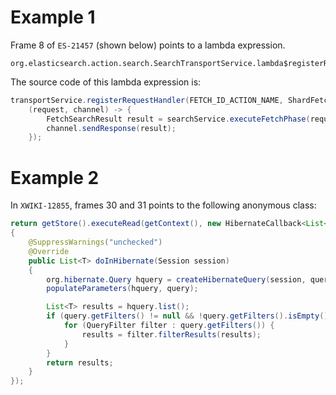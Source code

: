 # Example 1
Frame 8 of `ES-21457` (shown below) points to a lambda expression.
```
org.elasticsearch.action.search.SearchTransportService.lambda$registerRequestHandler$684(SearchTransportService.java:311)
```
The source code of this lambda expression is:
```java
transportService.registerRequestHandler(FETCH_ID_ACTION_NAME, ShardFetchSearchRequest::new, ThreadPool.Names.SEARCH,
    (request, channel) -> {
        FetchSearchResult result = searchService.executeFetchPhase(request);
        channel.sendResponse(result);
    });
```
# Example 2
In `XWIKI-12855`, frames 30 and 31 points to the following anonymous class:

```java
return getStore().executeRead(getContext(), new HibernateCallback<List<T>>()
{
    @SuppressWarnings("unchecked")
    @Override
    public List<T> doInHibernate(Session session)
    {
        org.hibernate.Query hquery = createHibernateQuery(session, query);
        populateParameters(hquery, query);

        List<T> results = hquery.list();
        if (query.getFilters() != null && !query.getFilters().isEmpty()) {
            for (QueryFilter filter : query.getFilters()) {
                results = filter.filterResults(results);
            }
        }
        return results;
    }
});
```
